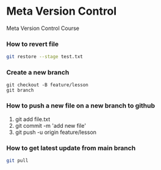 # Meta Version Control

Meta Version Control Course

### How to revert file

```bash
git restore --stage test.txt
```

### Create a new branch

```
git checkout -B feature/lesson
git branch
```

### How to push a new file on a new branch to github

1. git add file.txt
2. git commit -m 'add new file'
3. git push -u origin feature/lesson

### How to get latest update from main branch

```bash
git pull
```
